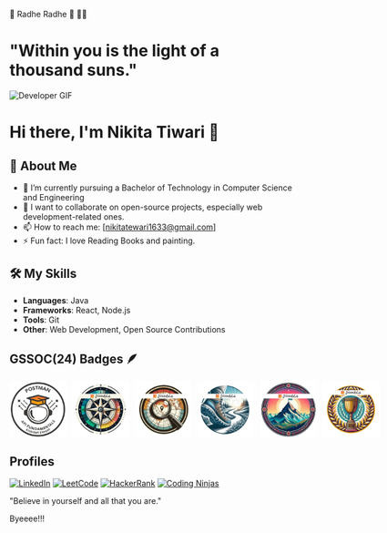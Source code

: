 
🌟 Radhe Radhe 🌟
💫🌟
 # "Within you is the light of a thousand suns."
![Developer GIF](https://media.giphy.com/media/qgQUggAC3Pfv687qPC/giphy.gif)


# Hi there, I'm Nikita Tiwari 👋

## 🌱 About Me
- 🔭 I’m currently pursuing a Bachelor of Technology in Computer Science and Engineering 
- 👯 I want to collaborate on open-source projects, especially web development-related ones.
- 📫 How to reach me: [nikitatewari1633@gmail.com]
- ⚡ Fun fact: I love Reading Books and painting.

## 🛠️ My Skills
- **Languages**:  Java
- **Frameworks**: React, Node.js
- **Tools**: Git
- **Other**: Web Development, Open Source Contributions
  
## GSSOC(24) Badges 🪶
<div style='display:flex; align-items:center; gap: 10px; 'align=center'>
<img src= "https://raw.githubusercontent.com/girlscript/gssoc-website-new/main/public/badges/postman.png" width="100px" height="100px" />
  <img src="https://github.com/girlscript/gssoc-website-new/blob/main/public/badges/1.png" width="100px" height="100px" />
  <img src="https://github.com/girlscript/gssoc-website-new/blob/main/public/badges/2.png" width="100px" height="100px" />
  <img src="https://github.com/girlscript/gssoc-website-new/blob/main/public/badges/3.png" width="100px" height="100px" />
  <img src="https://github.com/girlscript/gssoc-website-new/blob/main/public/badges/4.png" width="100px" height="100px" />
  <img src="https://github.com/girlscript/gssoc-website-new/blob/main/public/badges/5.png" width="100px" height="100px" />
</div>

## Profiles
[![LinkedIn](https://img.icons8.com/fluent/48/000000/linkedin.png)](https://www.linkedin.com/in/nikita-tewari-56999b249/)
[![LeetCode](https://img.icons8.com/external-tal-revivo-shadow-tal-revivo/48/000000/external-level-up-your-coding-skills-and-quickly-land-a-job-logo-shadow-tal-revivo.png)](https://leetcode.com/u/Nikita1822/)
[![HackerRank](https://img.icons8.com/external-tal-revivo-color-tal-revivo/48/000000/external-hackerrank-is-a-technology-company-that-focuses-on-competitive-programming-logo-color-tal-revivo.png)](https://www.hackerrank.com/profile/tewarinikita1008)
[![Coding Ninjas](https://img.icons8.com/color/48/000000/ninja-head.png)](https://www.naukri.com/code360/profile/Nikki_81)

 "Believe in yourself and all that you are."
  
 Byeeee!!! 

